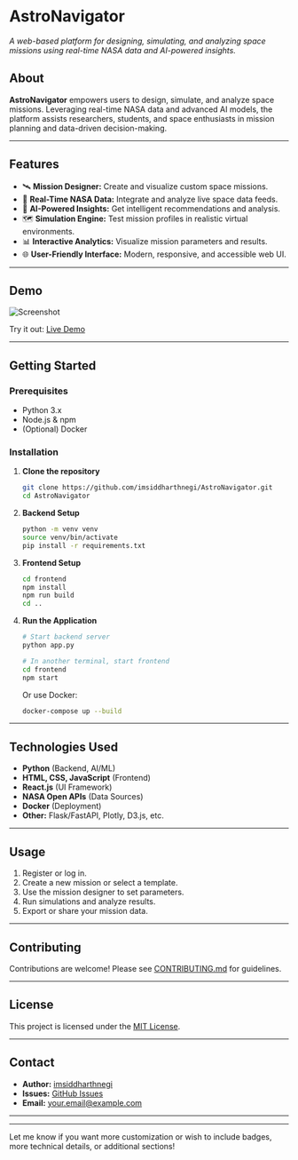 
# AstroNavigator

_A web-based platform for designing, simulating, and analyzing space missions using real-time NASA data and AI-powered insights._


## About

**AstroNavigator** empowers users to design, simulate, and analyze space missions. Leveraging real-time NASA data and advanced AI models, the platform assists researchers, students, and space enthusiasts in mission planning and data-driven decision-making.

---

## Features

- 🛰️ **Mission Designer:** Create and visualize custom space missions.
- 📡 **Real-Time NASA Data:** Integrate and analyze live space data feeds.
- 🤖 **AI-Powered Insights:** Get intelligent recommendations and analysis.
- 🗺️ **Simulation Engine:** Test mission profiles in realistic virtual environments.
- 📊 **Interactive Analytics:** Visualize mission parameters and results.
- 🌐 **User-Friendly Interface:** Modern, responsive, and accessible web UI.

---

## Demo

<!-- Optionally add screenshots or a link to a live demo -->
![Screenshot](path/to/screenshot.png)

Try it out: [Live Demo](https://your-demo-link.com)

---

## Getting Started

### Prerequisites

- Python 3.x
- Node.js & npm
- (Optional) Docker

### Installation

1. **Clone the repository**
   ```bash
   git clone https://github.com/imsiddharthnegi/AstroNavigator.git
   cd AstroNavigator
   ```

2. **Backend Setup**
   ```bash
   python -m venv venv
   source venv/bin/activate
   pip install -r requirements.txt
   ```

3. **Frontend Setup**
   ```bash
   cd frontend
   npm install
   npm run build
   cd ..
   ```

4. **Run the Application**
   ```bash
   # Start backend server
   python app.py

   # In another terminal, start frontend
   cd frontend
   npm start
   ```

   Or use Docker:

   ```bash
   docker-compose up --build
   ```

---

## Technologies Used

- **Python** (Backend, AI/ML)
- **HTML, CSS, JavaScript** (Frontend)
- **React.js** (UI Framework)
- **NASA Open APIs** (Data Sources)
- **Docker** (Deployment)
- **Other:** Flask/FastAPI, Plotly, D3.js, etc.

---

## Usage

1. Register or log in.
2. Create a new mission or select a template.
3. Use the mission designer to set parameters.
4. Run simulations and analyze results.
5. Export or share your mission data.

---

## Contributing

Contributions are welcome! Please see [CONTRIBUTING.md](CONTRIBUTING.md) for guidelines.

---

## License

This project is licensed under the [MIT License](LICENSE).

---

## Contact

- **Author:** [imsiddharthnegi](https://github.com/imsiddharthnegi)
- **Issues:** [GitHub Issues](https://github.com/imsiddharthnegi/AstroNavigator/issues)
- **Email:** your.email@example.com

---

<!-- Feel free to modify this template to better fit your project details! -->

---

Let me know if you want more customization or wish to include badges, more technical details, or additional sections!
